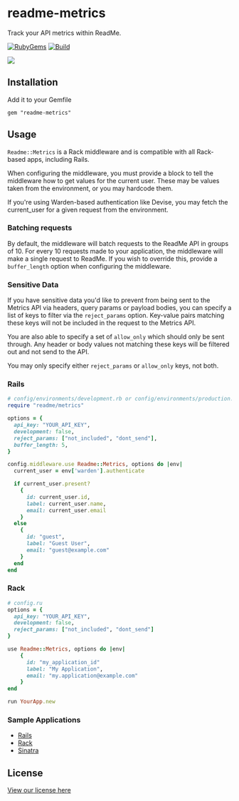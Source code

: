 # readme-metrics

Track your API metrics within ReadMe.

[![RubyGems](https://img.shields.io/gem/v/readme-metrics)](https://rubygems.org/gems/readme-metrics)
[![Build](https://github.com/readmeio/metrics-sdks/workflows/ruby/badge.svg)](https://github.com/readmeio/metrics-sdks)

[![](https://d3vv6lp55qjaqc.cloudfront.net/items/1M3C3j0I0s0j3T362344/Untitled-2.png)](https://readme.io)

## Installation

Add it to your Gemfile

`gem "readme-metrics"`

## Usage

`Readme::Metrics` is a Rack middleware and is compatible with all Rack-based
apps, including Rails.

When configuring the middleware, you must provide a block to tell the
middleware how to get values for the current user. These may be values taken
from the environment, or you may hardcode them.

If you're using Warden-based authentication like Devise, you may fetch the
current_user for a given request from the environment.

### Batching requests

By default, the middleware will batch requests to the ReadMe API in groups of
10. For every 10 requests made to your application, the middleware will make a
single request to ReadMe. If you wish to override this, provide a
`buffer_length` option when configuring the middleware.

### Sensitive Data

If you have sensitive data you'd like to prevent from being sent to the Metrics
API via headers, query params or payload bodies, you can specify a list of keys
to filter via the `reject_params` option. Key-value pairs matching these keys
will not be included in the request to the Metrics API.

You are also able to specify a set of `allow_only` which should only be sent through.
Any header or body values not matching these keys will be filtered out and not
send to the API.

You may only specify either `reject_params` or `allow_only` keys, not both.

### Rails

```ruby
# config/environments/development.rb or config/environments/production.rb
require "readme/metrics"

options = {
  api_key: "YOUR_API_KEY",
  development: false,
  reject_params: ["not_included", "dont_send"],
  buffer_length: 5,
}

config.middleware.use Readme::Metrics, options do |env|
  current_user = env['warden'].authenticate

  if current_user.present?
    {
      id: current_user.id,
      label: current_user.name,
      email: current_user.email
    }
  else
    {
      id: "guest",
      label: "Guest User",
      email: "guest@example.com"
    }
  end
end
```

### Rack

```ruby
# config.ru
options = {
  api_key: "YOUR_API_KEY",
  development: false,
  reject_params: ["not_included", "dont_send"]
}

use Readme::Metrics, options do |env|
    {
      id: "my_application_id"
      label: "My Application",
      email: "my.application@example.com"
    }
end

run YourApp.new
```

### Sample Applications

- [Rails](https://github.com/readmeio/metrics-sdk-rails-sample)
- [Rack](https://github.com/readmeio/metrics-sdk-racks-sample)
- [Sinatra](https://github.com/readmeio/metrics-sdk-sinatra-example)

## License

[View our license here](https://github.com/readmeio/metrics-sdks/tree/master/packages/ruby/LICENSE)
